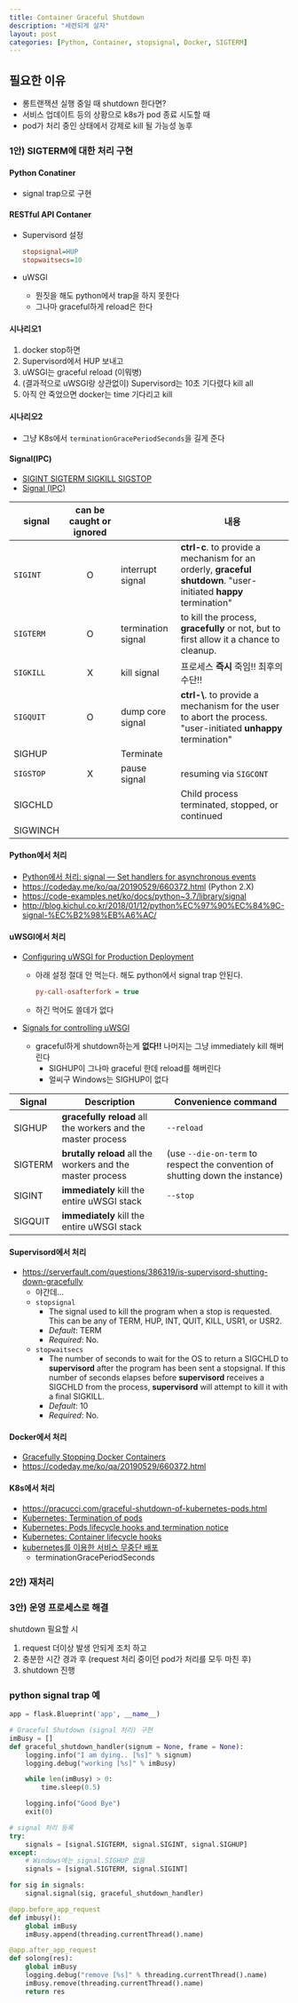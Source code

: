 ```yaml
---
title: Container Graceful Shutdown
description: "세련되게 살자"
layout: post
categories: [Python, Container, stopsignal, Docker, SIGTERM]
---
```


## 필요한 이유

- 롱트랜잭션 실행 중일 때 shutdown 한다면?
- 서비스 업데이트 등의 상황으로 k8s가 pod 종료 시도할 때
- pod가 처리 중인 상태에서 강제로 kill 될 가능성 농후

### 1안) SIGTERM에 대한 처리 구현

#### Python Conatiner

- signal trap으로 구현

#### RESTful API Contaner

- Supervisord  설정

  ```ini
  stopsignal=HUP
  stopwaitsecs=10
  ```

- uWSGI

  - 뭔짓을 해도 python에서 trap을 하지 못한다
  - 그나마 graceful하게 reload은 한다

#### 시나리오1

1. docker stop하면 
2. Supervisord에서 HUP 보내고
3. uWSGI는 graceful reload (이뭐병)
4. (결과적으로 uWSGI랑 상관없이) Supervisord는 10초 기다렸다 kill all
5. 아직 안 죽었으면 docker는 time 기다리고 kill

#### 시나리오2

- 그냥 K8s에서 `terminationGracePeriodSeconds`을 길게 준다

#### Signal(IPC)

- [SIGINT SIGTERM SIGKILL SIGSTOP](https://www.quora.com/What-is-the-difference-between-the-SIGINT-and-SIGTERM-signals-in-Linux-What%E2%80%99s-the-difference-between-the-SIGKILL-and-SIGSTOP-signals)
- [Signal (IPC)](https://en.wikipedia.org/wiki/Signal_(IPC))

| signal    | can be caught or ignored |                    | 내용                                                         |
| --------- | :----------------------: | ------------------ | ------------------------------------------------------------ |
| `SIGINT`  |            O             | interrupt signal   | **ctrl-c**. to provide a mechanism for an orderly, **graceful shutdown**. "user-initiated **happy** termination" |
| `SIGTERM` |            O             | termination signal | to kill the process, **gracefully** or not, but to first allow it a chance to cleanup. |
| `SIGKILL` |            X             | kill signal        | 프로세스 **즉시** 죽임!! 최후의 수단!!                       |
| `SIGQUIT` |            O             | dump core signal   | **ctrl-\\**. to provide a mechanism for the user to abort the process. "user-initiated **unhappy** termination" |
| SIGHUP    |                          | Terminate          |                                                              |
| `SIGSTOP` |            X             | pause signal       | resuming via `SIGCONT`                                       |
| SIGCHLD   |                          |                    | Child process terminated, stopped, or continued              |
| SIGWINCH  |                          |                    |                                                              |

#### Python에서 처리

- [Python에서 처리: signal — Set handlers for asynchronous events](https://docs.python.org/3.7/library/signal.html)
- https://codeday.me/ko/qa/20190529/660372.html (Python 2.X)
- https://code-examples.net/ko/docs/python~3.7/library/signal
- http://blog.kichul.co.kr/2018/01/12/python%EC%97%90%EC%84%9C-signal-%EC%B2%98%EB%A6%AC/

#### uWSGI에서 처리

- [Configuring uWSGI for Production Deployment](https://www.techatbloomberg.com/blog/configuring-uwsgi-production-deployment/)

  - 아래 설정 절대 안 먹는다. 해도 python에서 signal trap 안된다.

    ```ini
    py-call-osafterfork = true
    ```

  - 하긴 먹어도 쓸데가 없다

- [Signals for controlling uWSGI](https://uwsgi-docs.readthedocs.io/en/latest/Management.html#signals-for-controlling-uwsgi)

  - graceful하게 shutdown하는게 **없다!!** 나머지는 그냥 immediately kill 해버린다
    - SIGHUP이 그나마 graceful 한데 reload를 해버린다
    - 얼씨구 Windows는 SIGHUP이 없다

| Signal  | Description                                                  | Convenience command                                          |
| ------- | ------------------------------------------------------------ | ------------------------------------------------------------ |
| SIGHUP  | **gracefully reload** all the workers and the master process | `--reload`                                                   |
| SIGTERM | **brutally reload** all the workers and the master process   | (use `--die-on-term` to respect the convention of shutting down the instance) |
| SIGINT  | **immediately** kill the entire uWSGI stack                  | `--stop`                                                     |
| SIGQUIT | **immediately** kill the entire uWSGI stack                  |                                                              |

#### Supervisord에서 처리

- https://serverfault.com/questions/386319/is-supervisord-shutting-down-gracefully
  - 야간데...
  - `stopsignal`
    - The signal used to kill the program when a stop is requested.  This can be any of TERM, HUP, INT, QUIT, KILL, USR1, or USR2.
    - *Default*: TERM
    - *Required*:  No.
  - `stopwaitsecs`
    - The number of seconds to wait for the OS to return a SIGCHLD to **supervisord** after the program has been sent a stopsignal. If this number of seconds elapses before **supervisord** receives a SIGCHLD from the process, **supervisord** will attempt to kill it with a final SIGKILL.
    - *Default*: 10
    - *Required*:  No.

#### Docker에서 처리

- [Gracefully Stopping Docker Containers](https://www.ctl.io/developers/blog/post/gracefully-stopping-docker-containers/)
- https://codeday.me/ko/qa/20190529/660372.html

#### K8s에서 처리

- https://pracucci.com/graceful-shutdown-of-kubernetes-pods.html
- [Kubernetes: Termination of pods](http://kubernetes.io/docs/user-guide/pods/#termination-of-pods)
- [Kubernetes: Pods lifecycle hooks and termination notice](http://kubernetes.io/docs/user-guide/production-pods/#lifecycle-hooks-and-termination-notice)
- [Kubernetes: Container lifecycle hooks](http://kubernetes.io/docs/user-guide/container-environment/)
- [kubernetes를 이용한 서비스 무중단 배포](https://tech.kakao.com/2018/12/24/kubernetes-deploy/)
  - terminationGracePeriodSeconds 

### 2안) 재처리

### 3안) 운영 프로세스로 해결

shutdown 필요할 시

1. request 더이상 발생 안되게 조치 하고 
2. 충분한 시간 경과 후 (request 처리 중이던 pod가 처리를 모두 마친 후)
3. shutdown 진행


### python signal trap 예
```python
app = flask.Blueprint('app', __name__)

# Graceful Shutdown (signal 처리) 구현
imBusy = []
def graceful_shutdown_handler(signum = None, frame = None):
    logging.info("I am dying.. [%s]" % signum)
    logging.debug("working [%s]" % imBusy)

    while len(imBusy) > 0:
        time.sleep(0.5)        

    logging.info("Good Bye")
    exit(0)

# signal 처리 등록
try:
    signals = [signal.SIGTERM, signal.SIGINT, signal.SIGHUP]
except:    
    # Windows에는 signal.SIGHUP 없음
    signals = [signal.SIGTERM, signal.SIGINT]

for sig in signals:
    signal.signal(sig, graceful_shutdown_handler) 

@app.before_app_request
def imbusy():
    global imBusy
    imBusy.append(threading.currentThread().name)

@app.after_app_request
def solong(res):
    global imBusy
    logging.debug("remove [%s]" % threading.currentThread().name)
    imBusy.remove(threading.currentThread().name)
    return res
```
